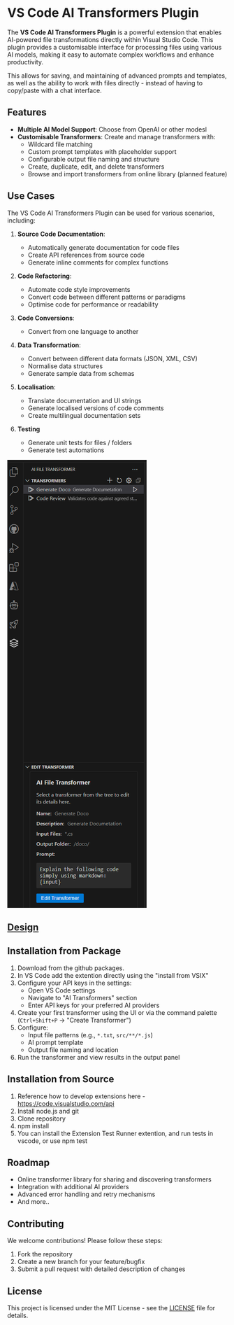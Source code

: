 # VS Code AI Transformers Plugin

The **VS Code AI Transformers Plugin** is a powerful extension that enables AI-powered file transformations directly within Visual Studio Code. This plugin provides a customisable interface for processing files using various AI models, making it easy to automate complex workflows and enhance productivity.

This allows for saving, and maintaining of advanced prompts and templates, as well as the ability to work with files directly - instead of having to copy/paste with a chat interface.

## Features

- **Multiple AI Model Support**: Choose from OpenAI or other modesl
- **Customisable Transformers**: Create and manage transformers with:
  - Wildcard file matching
  - Custom prompt templates with placeholder support
  - Configurable output file naming and structure
  - Create, duplicate, edit, and delete transformers
  - Browse and import transformers from online library (planned feature)

## Use Cases

The VS Code AI Transformers Plugin can be used for various scenarios, including:

1. **Source Code Documentation**:
   - Automatically generate documentation for code files
   - Create API references from source code
   - Generate inline comments for complex functions

2. **Code Refactoring**:
   - Automate code style improvements
   - Convert code between different patterns or paradigms
   - Optimise code for performance or readability

3. **Code Conversions**:
   - Convert from one language to another

4. **Data Transformation**:
   - Convert between different data formats (JSON, XML, CSV)
   - Normalise data structures
   - Generate sample data from schemas

5. **Localisation**:
   - Translate documentation and UI strings
   - Generate localised versions of code comments
   - Create multilingual documentation sets

6. **Testing**
    - Generate unit tests for files / folders
    - Generate test automations

![VS Code AI Transformers Plugin Interface](screenshot.png)

## [Design](design.md)

## Installation from Package
1. Download from the github packages.
2. In VS Code add the extention directly using the "install from VSIX"
4. Configure your API keys in the settings:
   - Open VS Code settings
   - Navigate to "AI Transformers" section
   - Enter API keys for your preferred AI providers
5. Create your first transformer using the UI or via the command palette (`Ctrl+Shift+P` -> "Create Transformer")
6. Configure:
   - Input file patterns (e.g., `*.txt`, `src/**/*.js`)
   - AI prompt template
   - Output file naming and location
7. Run the transformer and view results in the output panel

## Installation from Source

1. Reference how to develop extensions here - https://code.visualstudio.com/api
2. Install node.js and git
3. Clone repository
4. npm install
5. You can install the Extension Test Runner extention, and run tests in vscode, or use npm test

## Roadmap

- Online transformer library for sharing and discovering transformers
- Integration with additional AI providers
- Advanced error handling and retry mechanisms
- And more..

## Contributing

We welcome contributions! Please follow these steps:

1. Fork the repository
2. Create a new branch for your feature/bugfix
3. Submit a pull request with detailed description of changes

## License

This project is licensed under the MIT License - see the [LICENSE](LICENSE) file for details.
